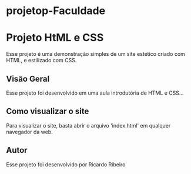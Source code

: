 # projetop-Faculdade

# Projeto HtML e CSS
Esse projeto é uma demonstração simples de um site estético criado com HTML, e estilizado com CSS.

## Visão Geral
Esse projeto foi desenvolvido em uma aula introdutória de HTML e CSS...

## Como visualizar o site
Para visualizar o site, basta abrir o arquivo 'index.html' em qualquer navegador da web.

## Autor
Esse projeto foi desenvolvido por Ricardo Ribeiro